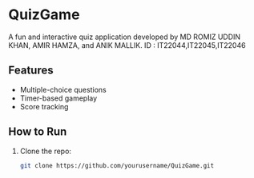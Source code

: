 # QuizGame

A fun and interactive quiz application developed by MD ROMIZ UDDIN KHAN, AMIR HAMZA, and ANIK MALLIK.
ID : IT22044,IT22045,IT22046

## Features
- Multiple-choice questions
- Timer-based gameplay
- Score tracking

## How to Run
1. Clone the repo:
   ```bash
   git clone https://github.com/yourusername/QuizGame.git
